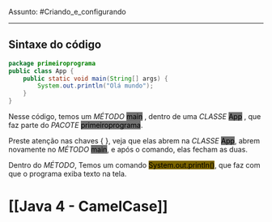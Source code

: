 Assunto: #Criando_e_configurando 

---
## Sintaxe do código

````Java
package primeiroprograma
public class App {
    public static void main(String[] args) {
        System.out.println("Olá mundo");
    }
}
````

Nesse código, temos um *MÉTODO* <mark style="background: #727272;">main</mark> , dentro de uma *CLASSE* <mark style="background: #727272;">App</mark> , que faz parte do *PACOTE* <mark style="background: #727272;">primeiroprograma</mark>.

Preste atenção nas chaves { }, veja que elas abrem na *CLASSE* <mark style="background: #727272;">App</mark>, abrem novamente no *MÉTODO* <mark style="background: #727272;">main</mark>, e após o comando, elas fecham as duas.

Dentro do *MÉTODO*, Temos um comando <mark style="background: #7A6300;">System.out.println()</mark>, que faz com que o programa exiba texto na tela.


# [[Java 4 - CamelCase]]